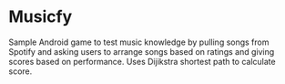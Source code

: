 # Musicfy
Sample Android game to test music knowledge by pulling songs from Spotify and asking users to arrange songs based on ratings and giving scores based on performance. Uses Dijikstra shortest path to calculate score.
